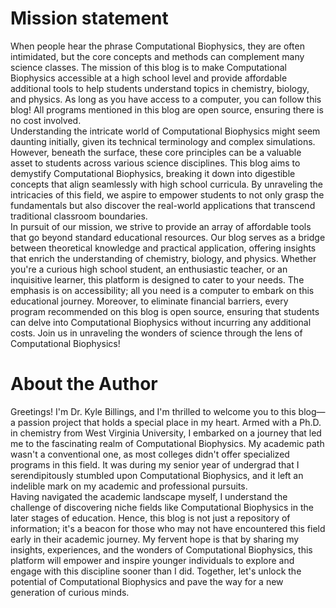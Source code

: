 <h1>Mission statement</h1>
When people hear the phrase Computational Biophysics, they are often intimidated, but the core concepts and methods can complement many science classes. The mission of this blog is to make Computational Biophysics accessible at a high school level and provide affordable additional tools to help students understand topics in chemistry, biology, and physics. As long as you have access to a computer, you can follow this blog! All programs mentioned in this blog are open source, ensuring there is no cost involved.
<br/>
Understanding the intricate world of Computational Biophysics might seem daunting initially, given its technical terminology and complex simulations. However, beneath the surface, these core principles can be a valuable asset to students across various science disciplines. This blog aims to demystify Computational Biophysics, breaking it down into digestible concepts that align seamlessly with high school curricula. By unraveling the intricacies of this field, we aspire to empower students to not only grasp the fundamentals but also discover the real-world applications that transcend traditional classroom boundaries.
<br/>
In pursuit of our mission, we strive to provide an array of affordable tools that go beyond standard educational resources. Our blog serves as a bridge between theoretical knowledge and practical application, offering insights that enrich the understanding of chemistry, biology, and physics. Whether you're a curious high school student, an enthusiastic teacher, or an inquisitive learner, this platform is designed to cater to your needs. The emphasis is on accessibility; all you need is a computer to embark on this educational journey. Moreover, to eliminate financial barriers, every program recommended on this blog is open source, ensuring that students can delve into Computational Biophysics without incurring any additional costs. Join us in unraveling the wonders of science through the lens of Computational Biophysics!
<br/>
<h1>About the Author</h1>
Greetings! I'm Dr. Kyle Billings, and I'm thrilled to welcome you to this blog—a passion project that holds a special place in my heart. Armed with a Ph.D. in chemistry from West Virginia University, I embarked on a journey that led me to the fascinating realm of Computational Biophysics. My academic path wasn't a conventional one, as most colleges didn't offer specialized programs in this field. It was during my senior year of undergrad that I serendipitously stumbled upon Computational Biophysics, and it left an indelible mark on my academic and professional pursuits.
<br/>
Having navigated the academic landscape myself, I understand the challenge of discovering niche fields like Computational Biophysics in the later stages of education. Hence, this blog is not just a repository of information; it's a beacon for those who may not have encountered this field early in their academic journey. My fervent hope is that by sharing my insights, experiences, and the wonders of Computational Biophysics, this platform will empower and inspire younger individuals to explore and engage with this discipline sooner than I did. Together, let's unlock the potential of Computational Biophysics and pave the way for a new generation of curious minds.
